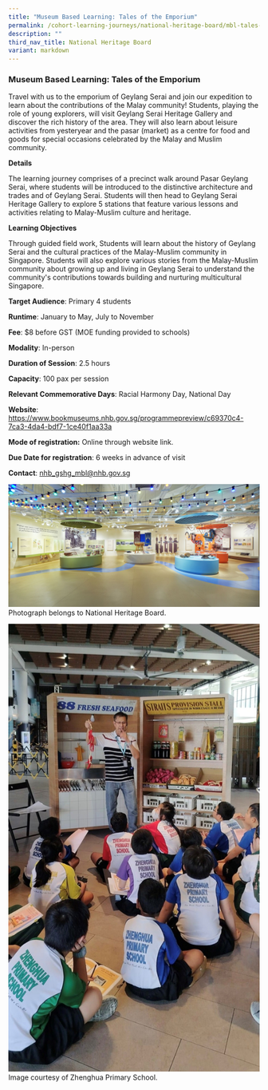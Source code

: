 ```yaml
---
title: "Museum Based Learning: Tales of the Emporium"
permalink: /cohort-learning-journeys/national-heritage-board/mbl-tales-of-the-emporium/
description: ""
third_nav_title: National Heritage Board
variant: markdown
---
```

### Museum Based Learning: Tales of the Emporium

Travel with us to the emporium of Geylang Serai and join our expedition to learn about the contributions of the Malay community! Students, playing the role of young explorers, will visit Geylang Serai Heritage Gallery and discover the rich history of the area. They will also learn about leisure activities from yesteryear and the pasar (market) as a centre for food and goods for special occasions celebrated by the Malay and Muslim community.

**Details**

The learning journey comprises of a precinct walk around Pasar Geylang Serai, where students will be introduced to the distinctive architecture and trades and of Geylang Serai. Students will then head to Geylang Serai Heritage Gallery to explore 5 stations that feature various lessons and activities relating to Malay-Muslim culture and heritage.

**Learning Objectives**

Through guided field work, Students will learn about the history of Geylang Serai and the cultural practices of the Malay-Muslim community in Singapore. Students will  also explore various stories from the Malay-Muslim community about growing up and living in Geylang Serai to understand the community's contributions towards building and nurturing multicultural Singapore.

**Target Audience**: Primary 4 students

**Runtime**: January to May, July to November

**Fee**: $8 before GST (MOE funding provided to schools)		

**Modality**: In-person
		
**Duration of Session**: 2.5 hours 		

**Capacity**: 100 pax per session		
		
**Relevant Commemorative Days**: Racial Harmony Day, National Day	

**Website**: https://www.bookmuseums.nhb.gov.sg/programmepreview/c69370c4-7ca3-4da4-bdf7-1ce40f1aa33a

**Mode of registration:** Online through website link.

**Due Date for registration**: 6 weeks in advance of visit		
		
**Contact**: nhb_gshg_mbl@nhb.gov.sg

![](/images/tales%20of%20the%20emporium_photo_1c.jpg)
Photograph belongs to National Heritage Board.

![](/images/tales%20of%20the%20emporium_photo_2.jpg)Image courtesy of Zhenghua Primary School.